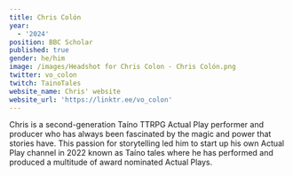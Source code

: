 ```yaml
---
title: Chris Colón
year:
  - '2024'
position: BBC Scholar
published: true
gender: he/him
image: /images/Headshot for Chris Colon - Chris Colón.png
twitter: vo_colon
twitch: TainoTales
website_name: Chris' website
website_url: 'https://linktr.ee/vo_colon'
---
```


Chris is a second-generation Taíno TTRPG Actual Play performer and producer who has always been fascinated by the magic and power that stories have. This passion for storytelling led him to start up his own Actual Play channel in 2022 known as Taíno tales where he has performed and produced a multitude of award nominated Actual Plays.
